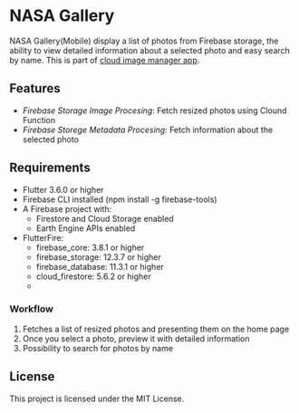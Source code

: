 # NASA Gallery
NASA Gallery(Mobile) display a list of photos from Firebase storage, the ability to view detailed information about a selected photo and easy search by name.
This is part of [cloud image manager app](https://cloudimagemanager.web.app).

## Features

- *Firebase Storage Image Procesing*: Fetch resized photos using Clound Function
- *Firebase Storege Metadata Procesing*: Fetch information about the selected photo


## Requirements

- Flutter 3.6.0 or higher
- Firebase CLI installed (npm install -g firebase-tools)
- A Firebase project with:
  - Firestore and Cloud Storage enabled
  - Earth Engine APIs enabled
- FlutterFire:
    - firebase_core: 3.8.1 or higher
    - firebase_storage: 12.3.7 or higher
    - firebase_database: 11.3.1 or higher
    - cloud_firestore: 5.6.2 or higher
    - 
### Workflow
1. Fetches a list of resized photos and presenting them on the home page
2. Once you select a photo, preview it with detailed information
3. Possibility to search for photos by name

## License
This project is licensed under the MIT License.
